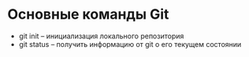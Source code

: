 # Основные команды Git

- git init – инициализация локального репозитория
- git status – получить информацию от git о его текущем состоянии